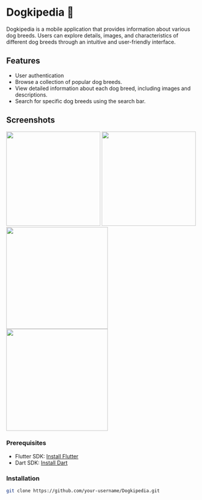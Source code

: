 # Dogkipedia 🐶

Dogkipedia is a mobile application that provides information about various dog breeds. Users can explore details, images, and characteristics of different dog breeds through an intuitive and user-friendly interface.

## Features

- User authentication
- Browse a collection of popular dog breeds.
- View detailed information about each dog breed, including images and descriptions.
- Search for specific dog breeds using the search bar.

## Screenshots

<img src='https://github.com/Jibek1906/Wekipedia/assets/100151471/da0d14e0-2363-4ef8-a8fa-d7741eb6f731' width=250>
<img src='https://github.com/Jibek1906/Wekipedia/assets/100151471/8207ef16-c5b6-4976-b98a-499e74c2b4ed' width=250>
<img src='https://github.com/Jibek1906/Wekipedia/assets/100151471/6f0c334f-359b-48f8-b9ce-429552cdeee2' width=270>
<img src='https://github.com/Jibek1906/Wekipedia/assets/100151471/b7c07770-eba9-452f-a633-d8f348703aa1' width=270>


### Prerequisites

- Flutter SDK: [Install Flutter](https://flutter.dev/docs/get-started/install)
- Dart SDK: [Install Dart](https://dart.dev/get-dart)

### Installation

```bash
git clone https://github.com/your-username/Dogkipedia.git

